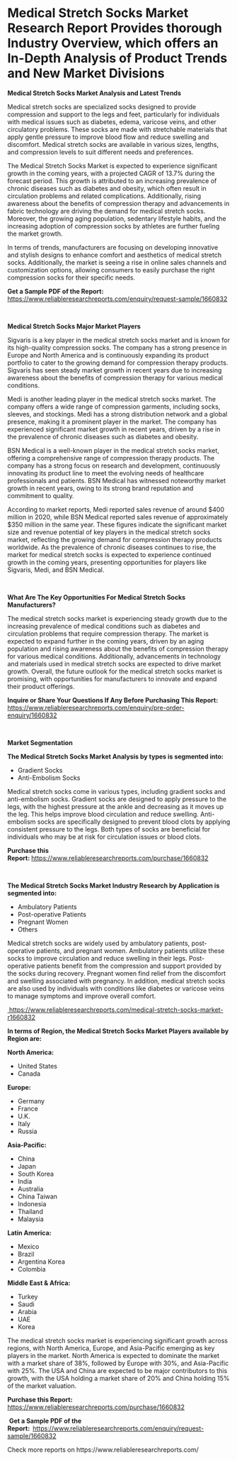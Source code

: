 <p><h1>Medical Stretch Socks Market Research Report Provides thorough Industry Overview, which offers an In-Depth Analysis of Product Trends and New Market Divisions</h1></p><p><strong>Medical Stretch Socks Market Analysis and Latest Trends</strong></p>
<p><p>Medical stretch socks are specialized socks designed to provide compression and support to the legs and feet, particularly for individuals with medical issues such as diabetes, edema, varicose veins, and other circulatory problems. These socks are made with stretchable materials that apply gentle pressure to improve blood flow and reduce swelling and discomfort. Medical stretch socks are available in various sizes, lengths, and compression levels to suit different needs and preferences.</p><p>The Medical Stretch Socks Market is expected to experience significant growth in the coming years, with a projected CAGR of 13.7% during the forecast period. This growth is attributed to an increasing prevalence of chronic diseases such as diabetes and obesity, which often result in circulation problems and related complications. Additionally, rising awareness about the benefits of compression therapy and advancements in fabric technology are driving the demand for medical stretch socks. Moreover, the growing aging population, sedentary lifestyle habits, and the increasing adoption of compression socks by athletes are further fueling the market growth.</p><p>In terms of trends, manufacturers are focusing on developing innovative and stylish designs to enhance comfort and aesthetics of medical stretch socks. Additionally, the market is seeing a rise in online sales channels and customization options, allowing consumers to easily purchase the right compression socks for their specific needs.</p></p>
<p><strong>Get a Sample PDF of the Report:&nbsp;</strong> <a href="https://www.reliableresearchreports.com/enquiry/request-sample/1660832">https://www.reliableresearchreports.com/enquiry/request-sample/1660832</a></p>
<p>&nbsp;</p>
<p><strong>Medical Stretch Socks Major Market Players</strong></p>
<p><p>Sigvaris is a key player in the medical stretch socks market and is known for its high-quality compression socks. The company has a strong presence in Europe and North America and is continuously expanding its product portfolio to cater to the growing demand for compression therapy products. Sigvaris has seen steady market growth in recent years due to increasing awareness about the benefits of compression therapy for various medical conditions.</p><p>Medi is another leading player in the medical stretch socks market. The company offers a wide range of compression garments, including socks, sleeves, and stockings. Medi has a strong distribution network and a global presence, making it a prominent player in the market. The company has experienced significant market growth in recent years, driven by a rise in the prevalence of chronic diseases such as diabetes and obesity.</p><p>BSN Medical is a well-known player in the medical stretch socks market, offering a comprehensive range of compression therapy products. The company has a strong focus on research and development, continuously innovating its product line to meet the evolving needs of healthcare professionals and patients. BSN Medical has witnessed noteworthy market growth in recent years, owing to its strong brand reputation and commitment to quality.</p><p>According to market reports, Medi reported sales revenue of around $400 million in 2020, while BSN Medical reported sales revenue of approximately $350 million in the same year. These figures indicate the significant market size and revenue potential of key players in the medical stretch socks market, reflecting the growing demand for compression therapy products worldwide. As the prevalence of chronic diseases continues to rise, the market for medical stretch socks is expected to experience continued growth in the coming years, presenting opportunities for players like Sigvaris, Medi, and BSN Medical.</p></p>
<p>&nbsp;</p>
<p><strong>What Are The Key Opportunities For Medical Stretch Socks Manufacturers?</strong></p>
<p><p>The medical stretch socks market is experiencing steady growth due to the increasing prevalence of medical conditions such as diabetes and circulation problems that require compression therapy. The market is expected to expand further in the coming years, driven by an aging population and rising awareness about the benefits of compression therapy for various medical conditions. Additionally, advancements in technology and materials used in medical stretch socks are expected to drive market growth. Overall, the future outlook for the medical stretch socks market is promising, with opportunities for manufacturers to innovate and expand their product offerings.</p></p>
<p><strong>Inquire or Share Your Questions If Any Before Purchasing This Report:</strong> <a href="https://www.reliableresearchreports.com/enquiry/pre-order-enquiry/1660832">https://www.reliableresearchreports.com/enquiry/pre-order-enquiry/1660832</a></p>
<p>&nbsp;</p>
<p><strong>Market Segmentation</strong></p>
<p><strong>The Medical Stretch Socks Market Analysis by types is segmented into:</strong></p>
<p><ul><li>Gradient Socks</li><li>Anti-Embolism Socks</li></ul></p>
<p><p>Medical stretch socks come in various types, including gradient socks and anti-embolism socks. Gradient socks are designed to apply pressure to the legs, with the highest pressure at the ankle and decreasing as it moves up the leg. This helps improve blood circulation and reduce swelling. Anti-embolism socks are specifically designed to prevent blood clots by applying consistent pressure to the legs. Both types of socks are beneficial for individuals who may be at risk for circulation issues or blood clots.</p></p>
<p><strong>Purchase this Report:&nbsp;</strong><a href="https://www.reliableresearchreports.com/purchase/1660832">https://www.reliableresearchreports.com/purchase/1660832</a></p>
<p>&nbsp;</p>
<p><strong>The Medical Stretch Socks Market Industry Research by Application is segmented into:</strong></p>
<p><ul><li>Ambulatory Patients</li><li>Post-operative Patients</li><li>Pregnant Women</li><li>Others</li></ul></p>
<p><p>Medical stretch socks are widely used by ambulatory patients, post-operative patients, and pregnant women. Ambulatory patients utilize these socks to improve circulation and reduce swelling in their legs. Post-operative patients benefit from the compression and support provided by the socks during recovery. Pregnant women find relief from the discomfort and swelling associated with pregnancy. In addition, medical stretch socks are also used by individuals with conditions like diabetes or varicose veins to manage symptoms and improve overall comfort.</p></p>
<p><a href="https://www.reliableresearchreports.com/medical-stretch-socks-market-r1660832">&nbsp;https://www.reliableresearchreports.com/medical-stretch-socks-market-r1660832</a></p>
<p><strong>In terms of Region, the Medical Stretch Socks Market Players available by Region are:</strong></p>
<p>
    <p> <strong> North America: </strong>
        <ul>
            <li>United States</li>
            <li>Canada</li>
        </ul>
        </p> 
    <p> <strong> Europe: </strong>
        <ul>
            <li>Germany</li>
            <li>France</li>
            <li>U.K.</li>
            <li>Italy</li>
            <li>Russia</li>
        </ul>
        </p> 
    <p> <strong> Asia-Pacific: </strong>
        <ul>
            <li>China</li>
            <li>Japan</li>
            <li>South Korea</li>
            <li>India</li>
            <li>Australia</li>
            <li>China Taiwan</li>
            <li>Indonesia</li>
            <li>Thailand</li>
            <li>Malaysia</li>
        </ul>
        </p> 
    <p> <strong> Latin America: </strong>
        <ul>
            <li>Mexico</li>
            <li>Brazil</li>
            <li>Argentina Korea</li>
            <li>Colombia</li>
        </ul>
        </p> 
    <p> <strong> Middle East & Africa: </strong>
        <ul>
            <li>Turkey</li>
            <li>Saudi</li>
            <li>Arabia</li>
            <li>UAE</li>
            <li>Korea</li>
        </ul>
    </p>
    </p>
<p><p>The medical stretch socks market is experiencing significant growth across regions, with North America, Europe, and Asia-Pacific emerging as key players in the market. North America is expected to dominate the market with a market share of 38%, followed by Europe with 30%, and Asia-Pacific with 25%. The USA and China are expected to be major contributors to this growth, with the USA holding a market share of 20% and China holding 15% of the market valuation.</p></p>
<p><strong>Purchase this Report: </strong><a href="https://www.reliableresearchreports.com/purchase/1660832">https://www.reliableresearchreports.com/purchase/1660832</a></p>
<p>&nbsp;<strong>Get a Sample PDF of the Report:&nbsp;&nbsp;</strong><a href="https://www.reliableresearchreports.com/enquiry/request-sample/1660832">https://www.reliableresearchreports.com/enquiry/request-sample/1660832</a></p>
<p><strong></strong></p>
<p>Check more reports on https://www.reliableresearchreports.com/</p>